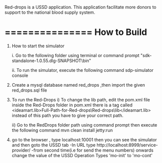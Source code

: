 Red-drops is a USSD application. This application facilitate more donors to support to the national blood supply system.


===============
How to Build
===============


1. How to start the simulator

    i. Go to the following folder using terminal or command prompt
        "sdk-standalone-1.0.55.dlg-SNAPSHOT\bin"

    ii. To run the simulator, execute the following command
        sdp-simulator console


2. Create a mysql database named red_drops ,then import the given red_drops.sql file

3. To run the Red-Drops
    i) To change the lib path, edit the pom.xml file inside the Red-Drops folder in pom.xml
        there is a tag called <ideamart.lib>Full-Path-for-Red-drops\Red-drops\lib</ideamart.lib>
        instead of this path you have to give your correct path.

    ii) Go to the RedDrops folder path using command prompt then execute the following command
          mvn clean install jetty:run

4. go to the browser , type localhost:10001 then you can see the simulator
    and then goto the USSD tab
          -In URL type
                http://localhost:8999/service-provider/
          -from second time(i.e for send the menu numbers) onwards change the value of the
          USSD Operation Types 'mo-init' to 'mo-cont'


